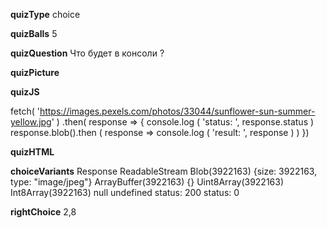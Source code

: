 ____quizType____
choice

____quizBalls____
5

____quizQuestion____
Что будет в консоли ?

____quizPicture____


____quizJS____

fetch( 'https://images.pexels.com/photos/33044/sunflower-sun-summer-yellow.jpg' )
    .then( response => {
        console.log ( 'status: ', response.status )
        response.blob().then (
            response => console.log ( 'result: ', response )
        )
})

____quizHTML____


____choiceVariants____
Response
ReadableStream
Blob(3922163) {size: 3922163, type: "image/jpeg"}
ArrayBuffer(3922163) {}
Uint8Array(3922163)
Int8Array(3922163)
null
undefined
status:  200
status:  0

____rightChoice____
2,8
